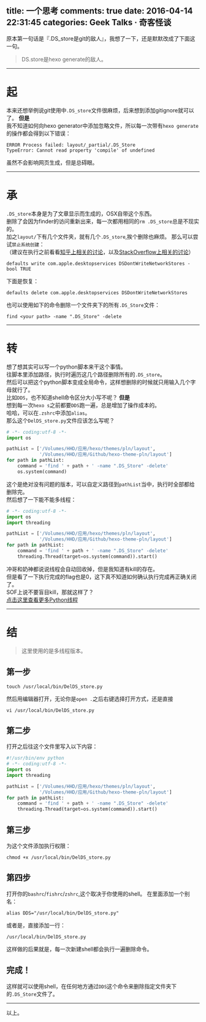 title: 一个思考
comments: true
date: 2016-04-14 22:31:45
categories: Geek Talks · 奇客怪谈
---
原本第一句话是『.DS_store是git的敌人』，我想了一下，还是默默改成了下面这一句。  
> DS.store是hexo generate的敌人。

***
# 起
本来还想举例说git使用中`.DS_store`文件很麻烦，后来想到添加gitignore就可以了。
**但是**  
我不知道如何向hexo generator中添加忽略文件，所以每一次带有`hexo generate`的操作都会得到以下错误：
```
ERROR Process failed: layout/_partial/.DS_Store
TypeError: Cannot read property 'compile' of undefined
```
虽然不会影响网页生成，但是总碍眼。
***
# 承
`.DS_store`本身是为了文章显示而生成的，OSX自带这个东西。  
删除了会因为finder的访问重新出来，每一次都用相同的`rm .DS_store`总是不现实的。  
加之`layout/`下有几个文件夹，就有几个`.DS_store`,挨个删除也麻烦。
那么可以尝试`禁止系统创建`：  
（建议在执行之前看看[知乎上相关的讨论](https://www.zhihu.com/question/20345704)，以及[StackOverflow上相关的讨论](//stackoverflow.com/questions/18015978/how-to-stop-creating-ds-store-on-mac)）
```
defaults write com.apple.desktopservices DSDontWriteNetworkStores -bool TRUE
```
下面是恢复：  
```
defaults delete com.apple.desktopservices DSDontWriteNetworkStores
```
也可以使用如下的命令删除一个文件夹下的所有`.DS_Store`文件：  
```
find <your path> -name ".DS_Store" -delete
```
***
# 转
想了想其实可以写一个python脚本来干这个事情。  
往脚本里添加路径，执行时遍历这几个路径删除所有的`.DS_store`。  
然后可以把这个python脚本变成全局命令，这样想删除的时候就只用输入几个字母就行了。  
比如`DDS`，也不知道shell命令区分大小写不呢？
**但是**  
想到每一次`hexo s`之前都要`DDS`跑一遍，总是增加了操作成本的。  
哈哈，可以在`.zshrc`中添加`alias`。  
那么这个`DelDS_store.py`文件应该怎么写呢？  
```  python
# -*- coding:utf-8 -*-
import os

pathList = ['/Volumes/HHD/应用/hexo/themes/pln/layout',
            '/Volumes/HHD/应用/Github/hexo-theme-pln/layout']
for path in pathList:
    command = 'find ' + path + ' -name ".DS_Store" -delete'
    os.system(command)
```
这个是绝对没有问题的版本，可以自定义路径到`pathList`当中，执行时全部都给删除完。  
然后想了一下能不能多线程：  
``` python
# -*- coding:utf-8 -*-
import os
import threading

pathList = ['/Volumes/HHD/应用/hexo/themes/pln/layout',
            '/Volumes/HHD/应用/Github/hexo-theme-pln/layout']
for path in pathList:
    command = 'find ' + path + ' -name ".DS_Store" -delete'
    threading.Thread(target=os.system(command)).start()
```
冲哥和奶神都说说线程会自动回收掉，但是我知道有kill的存在。  
但是看了一下执行完成的flag也是0，这下真不知道如何确认执行完成再正确关闭了。  
SOF上说不要盲目kill，那就这样了？  
[点击这里查看更多Python线程](//zhuanlan.zhihu.com/p/20167077?refer=auxten)
***
# 结
> 这里使用的是多线程版本。  

## 第一步
```
touch /usr/local/bin/DelDS_store.py
```
然后用编辑器打开，无论你是`open .`之后右键选择打开方式，还是直接  
```
vi /usr/local/bin/DelDS_store.py
```
## 第二步
打开之后往这个文件里写入以下内容：
``` python
#!/usr/bin/env python
# -*- coding:utf-8 -*-
import os
import threading

pathList = ['/Volumes/HHD/应用/hexo/themes/pln/layout',
            '/Volumes/HHD/应用/Github/hexo-theme-pln/layout']
for path in pathList:
    command = 'find ' + path + ' -name ".DS_Store" -delete'
    threading.Thread(target=os.system(command)).start()
```
## 第三步
为这个文件添加执行权限：
```
chmod +x /usr/local/bin/DelDS_store.py
```
## 第四步
打开你的`bashrc`/`fishrc`/`zshrc`,这个取决于你使用的shell。
在里面添加一个别名：
```
alias DDS="/usr/local/bin/DelDS_store.py"
```
或者是，直接添加一行：
```
/usr/local/bin/DelDS_store.py
```
这样做的后果就是，每一次新建shell都会执行一遍删除命令。
## 完成！
这样就可以使用shell，在任何地方通过`DDS`这个命令来删除指定文件夹下的`.DS_Store`文件了。
***
以上。
